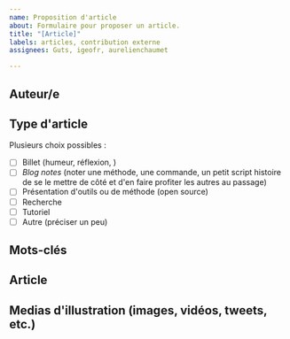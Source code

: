 ```yaml
---
name: Proposition d'article
about: Formulaire pour proposer un article.
title: "[Article]"
labels: articles, contribution externe
assignees: Guts, igeofr, aurelienchaumet

---
```


## Auteur/e

<!-- Dans cette partie, donner quelques informations sur vous pour la signature : mini-biographie, photo, etc. -->


## Type d'article

<!-- Cocher la case en inscrivant un 'x' dans une ou plusieurs cases ci-dessous. Ne pas hésiter à cocher "Autre" et à développer ;) -->

Plusieurs choix possibles :

- [ ] Billet (humeur, réflexion, )
- [ ] *Blog notes* (noter une méthode, une commande, un petit script histoire de se le mettre de côté et d'en faire profiter les autres au passage)
- [ ] Présentation d'outils ou de méthode (open source)
- [ ] Recherche
- [ ] Tutoriel
- [ ] Autre (préciser un peu)

## Mots-clés

<!-- Ajouter vos mots-clés en les séparant par des | -->

## Article

<!-- Rédiger ou coller ici le texte de l'article. Si pas à l'aise avec la syntaxe Markdown, s'aider de la barre d'outils au-dessus et du mode prévisualisation... ou tout simplement ne pas s'en préoccuper, on verra ça plus tard -->

## Medias d'illustration (images, vidéos, tweets, etc.)

<!-- Liens, etc. Il est possible de glisser-déposer les images et vidéos -->
